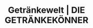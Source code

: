 ---
title: "Getränkewelt | DIE GETRÄNKEKÖNNER"
url: /torgau/getraenkewelt-die-getraenkekoenner/
shop: Getränke
---